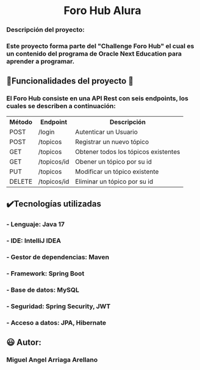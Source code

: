 <h1 align="center">Foro Hub Alura</h1>
<h3>Descripción del proyecto:</h3>
<h3>Este proyecto forma parte del "Challenge Foro Hub" el cual es un contenido del programa de Oracle Next Education para aprender a programar.</h3>
<h2>🔨Funcionalidades del proyecto 🔨</h2>
<h3>El Foro Hub consiste en una API Rest con seis endpoints, los cuales se describen a continuación:</h3>

<table>
  <tr>
    <th>Método</th>
    <th>Endpoint</th>
    <th>Descripción</th>
  </tr>
  <tr>
    <td>POST</td>
    <td>/login</td>
    <td>Autenticar un Usuario</td>
  </tr>
   <tr>
    <td>POST</td>
    <td>/topicos</td>
    <td>Registrar un nuevo tópico</td>
  </tr>
   <tr>
    <td>GET</td>
    <td>/topicos</td>
    <td>Obtener todos los tópicos existentes</td>
  </tr>
   <tr>
    <td>GET</td>
    <td>/topicos/id</td>
    <td>Obener un tópico por su id</td>
  </tr>
   <tr>
    <td>PUT</td>
    <td>/topicos</td>
    <td>Modificar un tópico existente</td>
  </tr>
   <tr>
    <td>DELETE</td>
    <td>/topicos/id</td>
    <td>Eliminar un tópico por su id</td>
  </tr>
</table>

<h2>✔️Tecnologías utilizadas</h2>
<h3>- Lenguaje: Java 17</h3>
<h3>- IDE: IntelliJ IDEA</h3>
<h3>- Gestor de dependencias: Maven</h3>
<h3>- Framework: Spring Boot</h3>
<h3>- Base de datos: MySQL</h3>
<h3>- Seguridad: Spring Security, JWT</h3>
<h3>- Acceso a datos: JPA, Hibernate</h3>
<h2>😃 Autor:</h2>
<h3>Miguel Angel Arriaga Arellano</h3>
